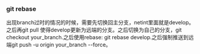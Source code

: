 ### git rebase
出现branch过时的情况的时候，需要先切换回主分支，netint里面就是develop。之后再git pull 使得develop更新为远端的分支。之后切换为自己的分支，git checkout your_branch.之后使用rebase:  git rebase develop.之后强制推送到远端git push -u origin your_branch --force。